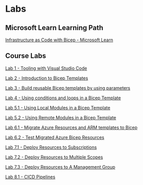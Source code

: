# Labs

## Microsoft Learn Learning Path

[Infrastructure as Code with Bicep - Microsoft Learn](MS_Learn_Intro_To_Bicep_Labs.md)

## Course Labs

[Lab 1 - Tooling with Visual Studio Code](./Module_1_VS_Code/readme.md)

[Lab 2 - Introduction to Bicep Templates](./Module_2_Intro_to_Bicep/readme.md)

[Lab 3 - Build reusable Bicep templates by using parameters](./Module_3_Bicep_Parameters/readme.md)

[Lab 4 - Using conditions and loops in a Bicep Template](./Module_4_Bicep_Conditions_and_Loops/readme.md)

[Lab 5.1 - Using Local Modules in a Bicep Template](./Module_5_Bicep_Modules/Lab01/readme.md)

[Lab 5.2 - Using Remote Modules in a Bicep Template](./Module_5_Bicep_Modules/Lab02/readme.md)

[Lab 6.1 - Migrate Azure Resources and ARM templates to Bicep](./Module_6_Migrate_Azure_Resources_to_Bicep/Lab01/readme.md)

[Lab 6.2 - Test Migrated Azure Bicep Resources](./Module_6_Migrate_Azure_Resources_to_Bicep//Lab02/readme.md)

[Lab 7.1 - Deploy Resources to Subscriptions](./Module_7_Deploy_Resource_Targets/Lab01/readme.md)

[Lab 7.2 - Deploy Resources to Multiple Scopes](./Module_7_Deploy_Resource_Targets/Lab02/readme.md)

[Lab 7.3 - Deploy Resources to A Management Group](./Module_7_Deploy_Resource_Targets/Lab03/readme.md)

[Lab 8.1 - CICD Pipelines](./Module_8_CICD_Pipelines/readme.md)

<!-- 
[Lab 9.1 - Publish Reusable Code with Template Specs](./Module_9_Bicep_Template_Specs/Lab01/readme.md)
[Lab 9.2 - Update a Template Specs](./Module_9_Bicep_Template_Specs/Lab02/readme.md) 
-->

